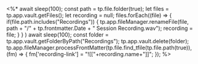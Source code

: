 <%* await sleep(100);
const path = tp.file.folder(true);
let files = tp.app.vault.getFiles();
let recording = null;
files.forEach((file) => {
	if(file.path.includes("Recordings")) {
		tp.app.fileManager.renameFile(file, path + "/" + tp.frontmatter.Date + " Session Recording.wav");
		recording = file;
	}
}
)
await sleep(100);
const folder = tp.app.vault.getFolderByPath("Recordings");
tp.app.vault.delete(folder);
tp.app.fileManager.processFrontMatter(tp.file.find_tfile(tp.file.path(true)), (fm) => {
  fm['recording-link'] = "![["+recording.name+"]]";
});
%>